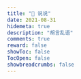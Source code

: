 ```yaml
---
title: "💬 说说"
date: 2021-08-31
hidemeta: true
description: "胡言乱语"
comments: true
reward: false
showToc: false 
TocOpen: false 
showbreadcrumbs: false
---
```


<body>
<!-- 引用 artitalk -->
<!-- <script type="text/javascript" src="https://unpkg.com/artitalk"></script> -->
<script type="text/javascript" src="https://www.Bobby.cn/js/artitalk.js"></script>
<!-- 存放说说的容器 -->
<div id="artitalk_main"></div>
<script>
new Artitalk({
    appId: '0izrIjIY9gxyGJCRLTImKERs-MdYXbMMI', // Your LeanCloud appId
    appKey: 'vcOI14m6RBqk3isnWsgJNQ6H', // Your LeanCloud appKey
    serverURL: 'https://artitalk.Bobby.cn'
})
</script>
</body>
